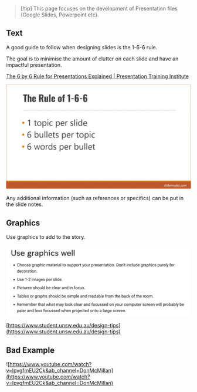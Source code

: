 
> [!tip] This page focuses on the development of Presentation files (Google Slides, Powerpoint etc).

## Text

A good guide to follow when designing slides is the 1-6-6 rule.

The goal is to minimise the amount of clutter on each slide and have an impactful presentation.

[The 6 by 6 Rule for Presentations Explained | Presentation Training Institute](https://www.presentationtraininginstitute.com/the-6-by-6-rule-for-presentations-explained/)

![presentationText](_sharedContent/_images/presentationText.png)

Any additional information (such as references or specifics) can be put in the slide notes.

## Graphics

Use graphics to add to the story.

![presentationGraphics](_sharedContent/_images/presentationGraphics.png)

[https://www.student.unsw.edu.au/design-tips](https://www.student.unsw.edu.au/design-tips)

## Bad Example

![https://www.youtube.com/watch?v=lpvgfmEU2Ck&ab_channel=DonMcMillan](https://www.youtube.com/watch?v=lpvgfmEU2Ck&ab_channel=DonMcMillan)